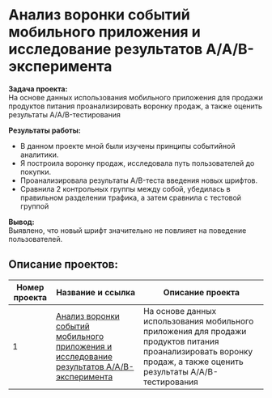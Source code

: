 # Анализ воронки событий мобильного приложения и исследование результатов A/A/B-эксперимента

 **Задача проекта:**
 \
 На основе данных использования мобильного приложения для продажи продуктов питания проанализировать воронку продаж, а также оценить результаты A/A/B-тестирования 

 **Результаты работы:** 
- В данном проекте мной были изучены принципы событийной аналитики.
- Я построила  воронку продаж, исследовала путь пользователей до покупки.
- Проанализировала результаты A/B-теста введения новых шрифтов.
- Сравнила 2 контрольных группы между собой, убедилась в правильном разделении трафика, а затем сравнила с тестовой группой

**Вывод:**
\
Выявлено, что новый шрифт значительно не повлияет на поведение пользователей.

## Описание проектов:
| Номер проекта | Название и ссылка | Описание проекта                                                 |
|---------------|-------------------|------------------------------------------------------------------|
|1              |[Анализ воронки событий мобильного приложения и исследование результатов A/A/B-эксперимента](https://github.com/yuliaos09/Portfolio/blob/196ba89286abb99b5869d7e9bec7d39c47bde13a/sborny_2/mobile_app_ab.ipynb)|На основе данных использования мобильного приложения для продажи продуктов питания проанализировать воронку продаж, а также оценить результаты A/A/B-тестирования|
